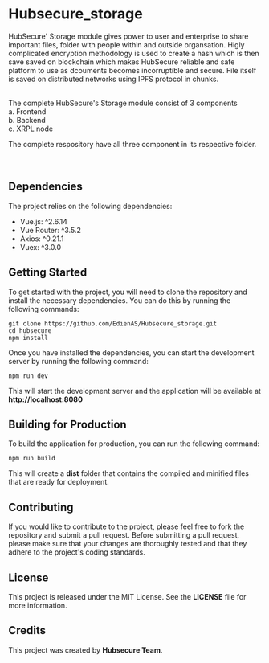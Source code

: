 # Hubsecure_storage


HubSecure' Storage module gives power to user and enterprise to share important files, folder with people within and outside organsation. Higly complicated encryption methodology is used to create a hash which is then save saved on blockchain which makes HubSecure reliable and safe platform to use as dcouments becomes incorruptible and secure. File itself is saved on distributed networks using IPFS protocol in chunks. <br /> <br />

The complete HubSecure's Storage module consist of 3 components <br />
  a. Frontend  <br />
  b. Backend  <br />
  c. XRPL node  <br />
  
The complete respository have all three component in its respective folder.<br /> <br /> <br />



## Dependencies
The project relies on the following dependencies:
- Vue.js: ^2.6.14
- Vue Router: ^3.5.2
- Axios: ^0.21.1
- Vuex: ^3.0.0
## Getting Started
To get started with the project, you will need to clone the repository and install the necessary dependencies. You can do this by running the following commands:
```
git clone https://github.com/EdienAS/Hubsecure_storage.git
cd hubsecure
npm install
```
Once you have installed the dependencies, you can start the development server by running the following command:
```
npm run dev
```
This will start the development server and the application will be available at <strong>http://localhost:8080</strong>
## Building for Production
To build the application for production, you can run the following command:
```
npm run build
```
This will create a <strong>dist</strong> folder that contains the compiled and minified files that are ready for deployment.
## Contributing
If you would like to contribute to the project, please feel free to fork the repository and submit a pull request. Before submitting a pull request, please make sure that your changes are thoroughly tested and that they adhere to the project's coding standards.
## License
This project is released under the MIT License. See the <b>LICENSE</b> file for more information.
## Credits
This project was created by <b>Hubsecure Team</b>.